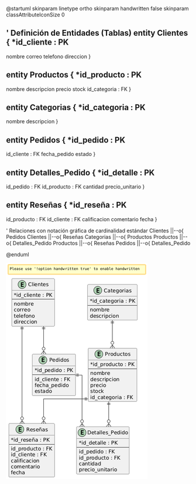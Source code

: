 @startuml
skinparam linetype ortho
skinparam handwritten false
skinparam classAttributeIconSize 0

' Definición de Entidades (Tablas)
entity Clientes {
  *id_cliente : PK
  --
  nombre
  correo
  telefono
  direccion
}

entity Productos {
  *id_producto : PK
  --
  nombre
  descripcion
  precio
  stock
  id_categoria : FK
}

entity Categorias {
  *id_categoria : PK
  --
  nombre
  descripcion
}

entity Pedidos {
  *id_pedido : PK
  --
  id_cliente : FK
  fecha_pedido
  estado
}

entity Detalles_Pedido {
  *id_detalle : PK
  --
  id_pedido : FK
  id_producto : FK
  cantidad
  precio_unitario
}

entity Reseñas {
  *id_reseña : PK
  --
  id_producto : FK
  id_cliente : FK
  calificacion
  comentario
  fecha
}

' Relaciones con notación gráfica de cardinalidad estándar
Clientes ||--o{ Pedidos 
Clientes ||--o{ Reseñas 
Categorias ||--o{ Productos 
Productos ||--o{ Detalles_Pedido 
Productos ||--o{ Reseñas 
Pedidos ||--o{ Detalles_Pedido 

@enduml

![alt text](DIAGRAMA.png)